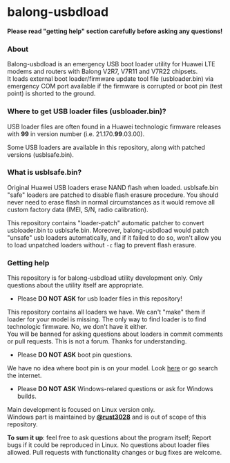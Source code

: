 # balong-usbdload

**Please read "getting help" section carefully before asking any questions!**

### About

Balong-usbdload is an emergency USB boot loader utility for Huawei LTE modems and routers with Balong V2R7, V7R11 and V7R22 chipsets.  
It loads external boot loader/firmware update tool file (usbloader.bin) via emergency COM port available if the firmware is corrupted or boot pin (test point) is shorted to the ground.

### Where to get USB loader files (usbloader.bin)?

USB loader files are often found in a Huawei technologic firmware releases with **99** in version number (i.e. 21.170.**99**.03.00).

Some USB loaders are available in this repository, along with patched versions (usblsafe.bin).

### What is usblsafe.bin?

Original Huawei USB loaders erase NAND flash when loaded.  usblsafe.bin "safe" loaders are patched to disable flash erasure procedure. You should never need to erase flash in normal circumstances as it would remove all custom factory data (IMEI, S/N, radio calibration).

This repository contains "loader-patch" automatic patcher to convert usbloader.bin to usblsafe.bin. Moreover, balong-usbdload would patch "unsafe" usb loaders automatically, and if it failed to do so, won't allow you to load unpatched loaders without `-c` flag to prevent flash erasure.

### Getting help

This repository is for balong-usbdload utility development only. Only questions about the utility itself are appropriate.

* Please **DO NOT ASK** for usb loader files in this repository!

This repository contains all loaders we have. We can't "make" them if loader for your model is missing. The only way to find loader is to find technologic firmware. No, we don't have it either.  
You will be banned for asking questions about loaders in commit comments or pull requests. This is not a forum. Thanks for understanding.

* Please **DO NOT ASK** boot pin questions.

We have no idea where boot pin is on your model. Look [here](https://routerunlock.com/boot-pin-of-different-huawei-hi-silicon-modem-and-router/) or go search the internet.

* Please **DO NOT ASK** Windows-relared questions or ask for Windows builds.

Main development is focused on Linux version only.  
Windows part is maintained by [**@rust3028**](https://github.com/rust3028) and is out of scope of this repository.

**To sum it up**: feel free to ask questions about the program itself; Report bugs if it could be reproduced in Linux. No questions about loader files allowed. Pull requests with functionality changes or bug fixes are welcome.
